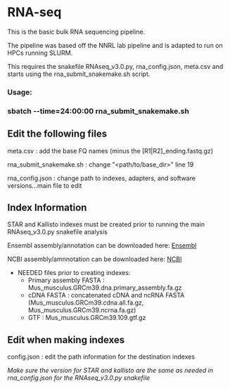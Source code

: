 # RNA-seq
This is the basic bulk RNA sequencing pipeline.

The pipeline was based off the NNRL lab pipeline and is adapted to run on HPCs running SLURM.

This requires the snakefile RNAseq_v3.0.py, rna_config.json, meta.csv and starts using the rna_submit_snakemake.sh script.

### Usage: 
### sbatch --time=24:00:00 rna_submit_snakemake.sh


## Edit the following files ##
meta.csv : add the base FQ names (minus the [R1|R2]_ending.fastq.gz)

rna_submit_snakemake.sh : change "<path/to/base_dir>" line 19

rna_config.json : change path to indexes, adapters, and software versions...main file to edit

## Index Information ##

STAR and Kallisto indexes must be created prior to running the main RNAseq_v3.0.py snakefile analysis

Ensembl assembly/annotation can be downloaded here: [Ensembl](https://ftp.ensembl.org/pub/current_fasta/)

NCBI assembly/amnnotation can be downloaded here: [NCBI](https://ftp.ncbi.nlm.nih.gov/genomes/refseq/vertebrate_mammalian/Mus_musculus/)

* NEEDED files prior to creating indexes:
    + Primary assembly FASTA : Mus_musculus.GRCm39.dna.primary_assembly.fa.gz
    + cDNA FASTA : concatenated cDNA and ncRNA FASTA (Mus_musculus.GRCm39.cdna.all.fa.gz, Mus_musculus.GRCm39.ncrna.fa.gz)
    + GTF : Mus_musculus.GRCm39.109.gtf.gz


## Edit when making indexes ##
config.json : edit the path information for the destination indexes

*Make sure the version for STAR and kallisto are the same as needed in rna_config.json for the RNAseq_v3.0.py snakefile*


